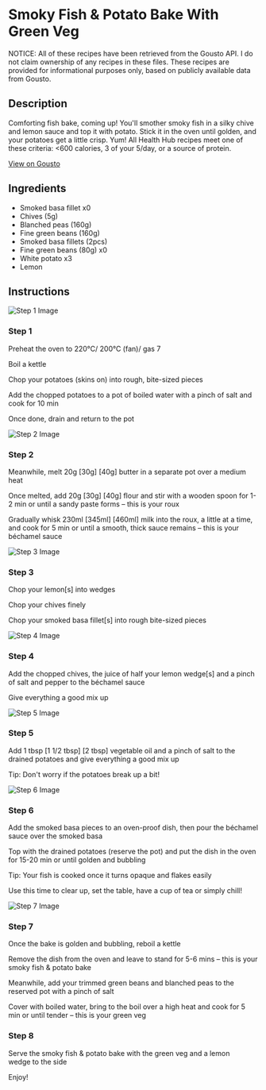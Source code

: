 # Smoky Fish & Potato Bake With Green Veg

NOTICE: All of these recipes have been retrieved from the Gousto API. I do not claim ownership of any recipes in these files. These recipes are provided for informational purposes only, based on publicly available data from Gousto.

## Description

Comforting fish bake, coming up! You'll smother smoky fish in a silky chive and lemon sauce and top it with potato. Stick it in the oven until golden, and your potatoes get a little crisp. Yum! All Health Hub recipes meet one of these criteria: <600 calories, 3 of your 5/day, or a source of protein.

[View on Gousto](https://www.gousto.co.uk/recipes/cookbook/smoky-fish-potato-bake-with-green-veg)

## Ingredients

- Smoked basa fillet x0
- Chives (5g)
- Blanched peas (160g)
- Fine green beans (160g)
- Smoked basa fillets (2pcs)
- Fine green beans (80g) x0
- White potato x3
- Lemon

## Instructions

![Step 1 Image](https://production-media.gousto.co.uk/cms/recipe-step-image/Step-1-1586957729683-x200.jpg)

### Step 1

Preheat the oven to 220°C/ 200°C (fan)/ gas 7

Boil a kettle

Chop your potatoes (skins on) into rough, bite-sized pieces

Add the chopped potatoes to a pot of boiled water with a pinch of salt and cook for 10 min

Once done, drain and return to the pot

![Step 2 Image](https://production-media.gousto.co.uk/cms/recipe-step-image/Step-2-1586957734061-x200.jpg)

### Step 2

Meanwhile, melt 20g<span class="text-purple"> [30g]</span><span class="text-danger"> [40g]</span> butter in a separate pot over a medium heat

Once melted, add 20g <span class="text-purple">[30g]</span><span class="text-danger"> [40g]</span> flour and stir with a wooden spoon for 1-2 min or until a sandy paste forms – this is your roux

Gradually whisk 230ml <span class="text-purple">[345ml]</span> <span class="text-danger">[460ml]</span> milk into the roux, a little at a time, and cook for 5 min or until a smooth, thick sauce remains – this is your béchamel sauce

![Step 3 Image](https://production-media.gousto.co.uk/cms/recipe-step-image/Step-3-1586957743344-x200.jpg)

### Step 3

Chop your lemon[s] into wedges

Chop your chives finely

Chop your smoked basa fillet[s] into rough bite-sized pieces

![Step 4 Image](https://production-media.gousto.co.uk/cms/recipe-step-image/Step-4--1586957750091-x200.jpg)

### Step 4

Add the chopped chives, the juice of half your lemon wedge[s]<span class="text-danger"> </span>and a pinch of salt and pepper to the béchamel sauce

Give everything a good mix up

![Step 5 Image](https://production-media.gousto.co.uk/cms/recipe-step-image/Step-5-1586957754215-x200.jpg)

### Step 5

Add 1 tbsp <span class="text-purple">[1 1/2 tbsp] </span><span class="text-danger">[2 tbsp]</span> vegetable oil and a pinch of salt to the drained potatoes and give everything a good mix up

Tip: Don't worry if the potatoes break up a bit!

![Step 6 Image](https://production-media.gousto.co.uk/cms/recipe-step-image/Step-6-1586957764540-x200.jpg)

### Step 6

Add the smoked basa pieces to an oven-proof dish, then pour the béchamel sauce over the smoked basa

Top with the drained potatoes (reserve the pot) and put the dish in the oven for 15-20 min or until golden and bubbling

Tip: Your fish is cooked once it turns opaque and flakes easily

Use this time to clear up, set the table, have a cup of tea or simply chill!

![Step 7 Image](https://production-media.gousto.co.uk/cms/recipe-step-image/Step-7-1586957772086-x200.jpg)

### Step 7

Once the bake is golden and bubbling, reboil a kettle

Remove the dish from the oven and leave to stand for 5-6 mins – this is your smoky fish & potato bake

Meanwhile, add your trimmed green beans and blanched peas to the reserved pot with a pinch of salt

Cover with boiled water, bring to the boil over a high heat and cook for 5 min or until tender – this is your green veg

### Step 8

Serve the smoky fish & potato bake with the green veg and a lemon wedge to the side

Enjoy!

